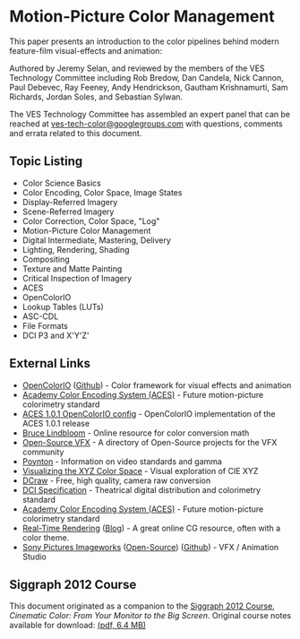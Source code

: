 # Motion-Picture Color Management

This paper presents an introduction to the color pipelines behind modern
feature-film visual-effects and animation:

Authored by Jeremy Selan, and reviewed by the members of the VES
Technology Committee including Rob Bredow, Dan Candela, Nick Cannon,
Paul Debevec, Ray Feeney, Andy Hendrickson, Gautham Krishnamurti, Sam
Richards, Jordan Soles, and Sebastian Sylwan.

The VES Technology Committee has assembled an expert panel that can be
reached at
[ves-tech-color@googlegroups.com](mailto:ves-tech-color@googlegroups.com)
with questions, comments and errata related to this document.

## Topic Listing

- Color Science Basics
- Color Encoding, Color Space, Image States
- Display-Referred Imagery
- Scene-Referred Imagery
- Color Correction, Color Space, "Log"
- Motion-Picture Color Management
- Digital Intermediate, Mastering, Delivery
- Lighting, Rendering, Shading
- Compositing
- Texture and Matte Painting
- Critical Inspection of Imagery
- ACES
- OpenColorIO
- Lookup Tables (LUTs)
- ASC-CDL
- File Formats
- DCI P3 and X'Y'Z'

## External Links

- [OpenColorIO](http://opencolorio.org)
    ([Github](http://github.com/imageworks/OpenColorIO)) - Color
    framework for visual effects and animation
- [Academy Color Encoding System (ACES)](http://www.oscars.org/aces) -
    Future motion-picture colorimetry standard
- [ACES 1.0.1 OpenColorIO
    config](https://github.com/hpd/OpenColorIO-Configs/tree/master/aces_1.0.1) -
    OpenColorIO implementation of the ACES 1.0.1 release
- [Bruce Lindbloom](http://brucelindbloom.com/) - Online resource for
    color conversion math
- [Open-Source VFX](http://opensourcevfx.org/) - A directory of
    Open-Source projects for the VFX community
- [Poynton](http://www.poynton.com/) - Information on video standards
    and gamma
- [Visualizing the XYZ Color
    Space](http://www.youtube.com/watch?v=x0-qoXOCOow) - Visual
    exploration of CIE XYZ
- [DCraw](http://www.cybercom.net/~dcoffin/dcraw/) - Free, high
    quality, camera raw conversion
- [DCI Specification](http://www.dcimovies.com/) - Theatrical digital
    distribution and colorimetry standard
- [Academy Color Encoding System
    (ACES)](http://www.oscars.org/science-technology/council/projects/aces.html) -
    Future motion-picture colorimetry standard
- [Real-Time Rendering](http://www.realtimerendering.com/)
    ([Blog](http://www.realtimerendering.com/blog/)) - A great online CG
    resource, often with a color theme.
- [Sony Pictures Imageworks](http://imageworks.com/)
    ([Open-Source](http://opensource.imageworks.com))
    ([Github](http://github.com/imageworks)) - VFX / Animation Studio

## Siggraph 2012 Course

This document originated as a companion to the [Siggraph 2012
Course](http://s2012.siggraph.org/attendees/sessions/cinematic-color-your-monitor-big-screen),
_Cinematic Color: From Your Monitor to the Big Screen_. Original course
notes available for download: [(pdf, 6.4
MB)](http://github.com/jeremyselan/cinematiccolor/raw/master/siggraph2012/cinematic_color.pdf)
